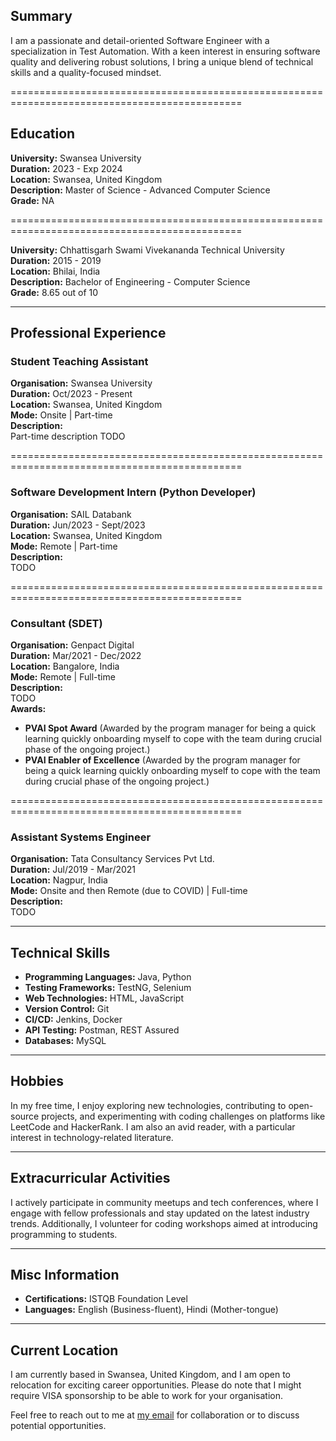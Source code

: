 ## Summary

I am a passionate and detail-oriented Software Engineer with a specialization in Test Automation. With a keen interest in ensuring software quality and delivering robust solutions, I bring a unique blend of technical skills and a quality-focused mindset.

==============================================================================================

## Education

**University:** Swansea University  
**Duration:** 2023 - Exp 2024  
**Location:** Swansea, United Kingdom  
**Description:** Master of Science - Advanced Computer Science  
**Grade:** NA

==============================================================================================

**University:** Chhattisgarh Swami Vivekananda Technical University  
**Duration:** 2015 - 2019  
**Location:** Bhilai, India  
**Description:** Bachelor of Engineering - Computer Science  
**Grade:** 8.65 out of 10

---
## Professional Experience

### Student Teaching Assistant

**Organisation:** Swansea University  
**Duration:** Oct/2023 - Present  
**Location:** Swansea, United Kingdom  
**Mode:** Onsite | Part-time  
**Description:**  
Part-time description TODO

==============================================================================================
### Software Development Intern (Python Developer)
**Organisation:** SAIL Databank  
**Duration:** Jun/2023 - Sept/2023  
**Location:** Swansea, United Kingdom  
**Mode:** Remote | Part-time  
**Description:**  
TODO

==============================================================================================
### Consultant (SDET)
**Organisation:** Genpact Digital  
**Duration:** Mar/2021 - Dec/2022  
**Location:** Bangalore, India  
**Mode:** Remote | Full-time  
**Description:**  
TODO  
**Awards:**  
- **PVAI Spot Award** (Awarded by the program manager for being a quick learning quickly onboarding myself to cope with the team during crucial phase of the ongoing project.)
- **PVAI Enabler of Excellence** (Awarded by the program manager for being a quick learning quickly onboarding myself to cope with the team during crucial phase of the ongoing project.)

==============================================================================================
### Assistant Systems Engineer
**Organisation:** Tata Consultancy Services Pvt Ltd.  
**Duration:** Jul/2019 - Mar/2021  
**Location:** Nagpur, India  
**Mode:** Onsite and then Remote (due to COVID) | Full-time  
**Description:**  
TODO

---
## Technical Skills

- **Programming Languages:** Java, Python
- **Testing Frameworks:** TestNG, Selenium
- **Web Technologies:** HTML, JavaScript
- **Version Control:** Git
- **CI/CD:** Jenkins, Docker
- **API Testing:** Postman, REST Assured
- **Databases:** MySQL

---
## Hobbies

In my free time, I enjoy exploring new technologies, contributing to open-source projects, and experimenting with coding challenges on platforms like LeetCode and HackerRank. I am also an avid reader, with a particular interest in technology-related literature.

---
## Extracurricular Activities

I actively participate in community meetups and tech conferences, where I engage with fellow professionals and stay updated on the latest industry trends. Additionally, I volunteer for coding workshops aimed at introducing programming to students.

---
## Misc Information

- **Certifications:** ISTQB Foundation Level
- **Languages:** English (Business-fluent), Hindi (Mother-tongue)

---
## Current Location

I am currently based in Swansea, United Kingdom, and I am open to relocation for exciting career opportunities. Please do note that I might require VISA sponsorship to be able to work for your organisation.

Feel free to reach out to me at [my email](mailto:sambhavd4@gmail.com) for collaboration or to discuss potential opportunities.